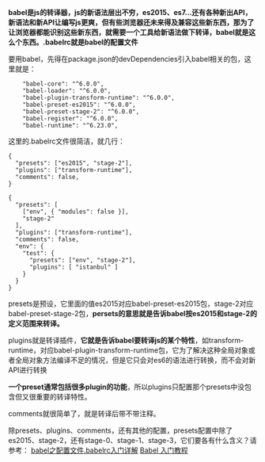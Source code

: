 

**babel是js的转译器，js的新语法层出不穷，es2015、es7...还有各种新出API，新语法和新API让编写js更爽，但有些浏览器还未来得及兼容这些新东西，那为了让浏览器都能识别这些新东西，就需要一个工具给新语法做下转译，babel就是这么个东西。.babelrc就是babel的配置文件**

要用babel，先得在package.json的devDependencies引入babel相关的包，这里就是：
```
    "babel-core": "^6.0.0",
    "babel-loader": "^6.0.0",
    "babel-plugin-transform-runtime": "^6.0.0",
    "babel-preset-es2015": "^6.0.0",
    "babel-preset-stage-2": "^6.0.0",
    "babel-register": "^6.0.0",
    "babel-runtime": "^6.23.0",
```


这里的.babelrc文件很简洁，就几行：
```
{
  "presets": ["es2015", "stage-2"],
  "plugins": ["transform-runtime"],
  "comments": false,
}
```

```
{
  "presets": [
    ["env", { "modules": false }],
    "stage-2"
  ],
  "plugins": ["transform-runtime"],
  "comments": false,
  "env": {
    "test": {
      "presets": ["env", "stage-2"],
      "plugins": [ "istanbul" ]
    }
  }
}
```


presets是预设，它里面的值es2015对应babel-preset-es2015包，stage-2对应babel-preset-stage-2包，**persets的意思就是告诉babel按es2015和stage-2的定义范围来转译。**


plugins就是转译插件，**它就是告诉babel要转译js的某个特性**，如transform-runtime，对应babel-plugin-transform-runtime包，它为了解决这种全局对象或者全局对象方法编译不足的情况，但是它只会对es6的语法进行转换，而不会对新API进行转换

**一个preset通常包括很多plugin的功能**，所以plugins只配置那个presets中没包含但又很重要的转译特性。

comments就很简单了，就是转译后带不带注释。


除presets、plugins、comments，还有其他的配置，presets配置中除了es2015、stage-2，还有stage-0、stage-1、stage-3，它们要各有什么含义？请参考：
[babel之配置文件.babelrc入门详解](https://juejin.im/post/5a79adeef265da4e93116430)
[Babel 入门教程](http://www.ruanyifeng.com/blog/2016/01/babel.html)



